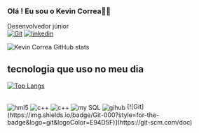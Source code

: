 ### Olá ! Eu sou o Kevin Correa👾🤖
 Desenvolvedor júnior<br/>
 [![Git](https://img.shields.io/badge/Git-000?style=for-the-badge&logo=git&logoColor=E94D5F)](https://git-scm.com/doc) 
[![linkedin](https://img.shields.io/badge/LinkedIn-0077B5?style=for-the-badge&logo=linkedin&logoColor=white)](https://www.linkedin.com/in/kevin-correa-06a4a0279) <br/>
 
![Kevin Correa GitHub stats](https://github-readme-stats.vercel.app/api?username=KevinCorrea1&show_icons=true&theme=onedark)
## tecnologia que uso no meu dia
[![Top Langs](https://github-readme-stats.vercel.app/api/top-langs/?username=KevinCorrea1)](https://github.com/KevinCorrea1/github-readme-stats)
<div style="display: inline_block"> <br/>
<img align="center" alt="hml5" src="https://img.shields.io/badge/HTML5-E34F26?style=for-the-badge&logo=html5&logoColor=white" />
<img align="center" alt="c++" src="https://img.shields.io/badge/CSS-239120?&style=for-the-badge&logo=css3&logoColor=white" />
<img align="center" alt="c++" src="https://img.shields.io/badge/C%2B%2B-00599C?style=for-the-badge&logo=c%2B%2B&logoColor=white" />
<img align="center" alt="my SQL" src="https://img.shields.io/badge/MySQL-00000F?style=for-the-badge&logo=mysql&logoColor=white" />
 <img align="center" alt="gihub" src="https://img.shields.io/badge/GitHub-100000?style=for-the-badge&logo=github&logoColor=white" />
 [![Git](https://img.shields.io/badge/Git-000?style=for-the-badge&logo=git&logoColor=E94D5F)](https://git-scm.com/doc) 

 </div>
 
